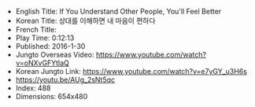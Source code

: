* English Title: If You Understand Other People, You'll Feel Better
* Korean Title: 상대를 이해하면 내 마음이 편하다
* French Title: 
* Play Time: 0:12:13
* Published: 2016-1-30
* Jungto Overseas Video: https://www.youtube.com/watch?v=oNXvGFYtlaQ
* Korean Jungto Link: https://www.youtube.com/watch?v=e7yGY_u3H6s
* https://youtu.be/AUg_2sNt5qc
* Index: 488
* Dimensions: 654x480   
